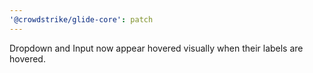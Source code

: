 ```yaml
---
'@crowdstrike/glide-core': patch
---
```


Dropdown and Input now appear hovered visually when their labels are hovered.
